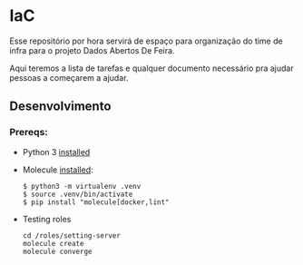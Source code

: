 # IaC


Esse repositório por hora servirá de espaço para organização do time de infra para o projeto Dados Abertos De Feira.

Aqui teremos a lista de tarefas e qualquer documento necessário pra ajudar pessoas a começarem a ajudar.

## Desenvolvimento

### Prereqs:

 - Python 3 [installed](https://www.python.org/downloads/)
 - Molecule [installed](https://molecule.readthedocs.io/en/latest/installation.html):

    ```
    $ python3 -m virtualenv .venv
    $ source .venv/bin/activate
    $ pip install "molecule[docker,lint"
    ```

 - Testing roles

    ```
    cd /roles/setting-server
    molecule create
    molecule converge
    ```
